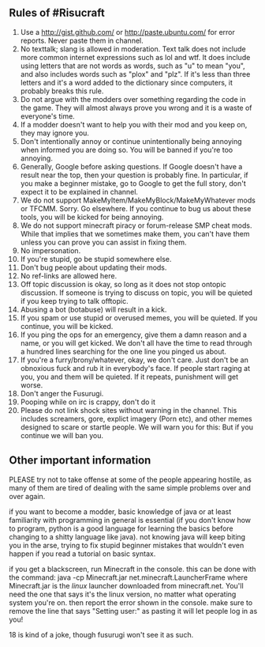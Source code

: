 Rules of #Risucraft
-------------------

1. Use a http://gist.github.com/ or http://paste.ubuntu.com/ for error reports. Never paste them in channel.
2. No texttalk; slang is allowed in moderation. Text talk does not include more common internet expressions such as lol and wtf. It does include using letters that are not words as words, such as "u" to mean "you", and also includes words such as "plox" and "plz". If it's less than three letters and it's a word added to the dictionary since computers, it probably breaks this rule.
3. Do not argue with the modders over something regarding the code in the game. They will almost always prove you wrong and it is a waste of everyone's time.
4. If a modder doesn't want to help you with their mod and you keep on, they may ignore you.
5. Don't intentionally annoy or continue unintentionally being annoying when informed you are doing so. You will be banned if you're too annoying.
6. Generally, Google before asking questions. If Google doesn't have a result near the top, then your question is probably fine. In particular, if you make a beginner mistake, go to Google to get the full story, don't expect it to be explained in channel.
7. We do not support MakeMyItem/MakeMyBlock/MakeMyWhatever mods or TFCMM. Sorry. Go elsewhere. If you continue to bug us about these tools, you will be kicked for being annoying.
8. We do not support minecraft piracy or forum-release SMP cheat mods. While that implies that we sometimes make them, you can't have them unless you can prove you can assist in fixing them.
9. No impersonation.
10. If you're stupid, go be stupid somewhere else.
11. Don't bug people about updating their mods.
12. No ref-links are allowed here.
13. Off topic discussion is okay, so long as it does not stop ontopic discussion. If someone is trying to discuss on topic, you will be quieted if you keep trying to talk offtopic.
14. Abusing a bot (botabuse) will result in a kick.
15. If you spam or use stupid or overused memes, you will be quieted. If you continue, you will be kicked.
16. If you ping the ops for an emergency, give them a damn reason and a name, or you will get kicked. We don't all have the time to read through a hundred lines searching for the one line you pinged us about.
17. If you're a furry/brony/whatever, okay, we don't care. Just don't be an obnoxious fuck and rub it in everybody's face. If people start raging at you, you and them will be quieted. If it repeats, punishment will get worse.
18. Don't anger the Fusurugi.
19. Pooping while on irc is crappy, don't do it
20. Please do not link shock sites without warning in the channel. This includes screamers, gore, explict imagery (Porn etc), and other memes designed to scare or startle people. We will warn you for this: But if you continue we will ban you.

Other important information
---------------------------

PLEASE try not to take offense at some of the people appearing hostile, as many of them are tired of dealing with the same simple problems over and over again.

if you want to become a modder, basic knowledge of java or at least familiarity with programming in general is essential (if you don't know how to program, python is a good language for learning the basics before changing to a shitty language like java). not knowing java will keep biting you in the arse, trying to fix stupid beginner mistakes that wouldn't even happen if you read a tutorial on basic syntax.

if you get a blackscreen, run Minecraft in the console. this can be done with the command:
java -cp Minecraft.jar net.minecraft.LauncherFrame
where Minecraft.jar is the *linux* launcher downloaded from minecraft.net. You'll need the one that says it's the linux version, no matter what operating system you're on.
then report the error shown in the console. make sure to remove the line that says "Setting user:" as pasting it will let people log in as you!

18 is kind of a joke, though fusurugi won't see it as such.
